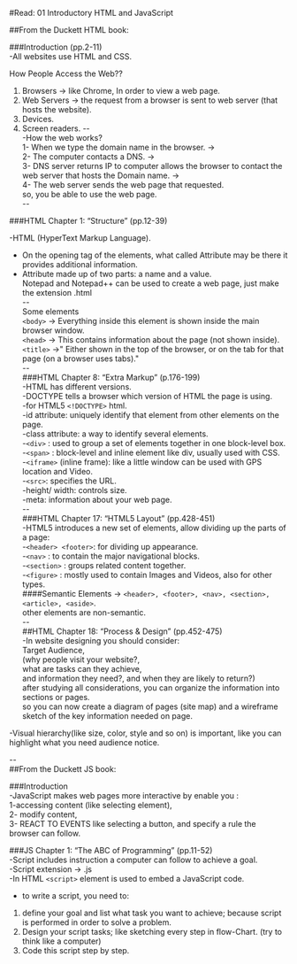 #Read: 01 Introductory HTML and JavaScript

##From the Duckett HTML book:  

###Introduction (pp.2-11)  
-All websites use HTML and CSS.  

How People Access the Web??
1. Browsers -> like Chrome, In order to view a web page.
2. Web Servers -> the request from a browser is sent to web server (that hosts the website).
3. Devices.
4. Screen readers.
--  
-How the web works?  
1- When we type the domain name in the browser. ->  
2- The computer contacts a DNS. ->  
3- DNS server returns IP to computer allows the browser to contact the web server that hosts the Domain name. ->  
4- The web server sends the web page that requested.  
so, you be able to use the web page.  
--  

###HTML Chapter 1: “Structure” (pp.12-39)

-HTML (HyperText Markup Language).  
- On the opening tag of the elements, what called Attribute may be there it provides additional information.  
- Attribute made up of two parts: a name and a value.  
Notepad and Notepad++ can be used to create a web page, just make the extension .html  
--  
Some elements  
`<body>` -> Everything inside this element is shown inside the main browser window.  
`<head>` -> This contains information about the page (not shown inside).  
`<title>` ->" Either shown in the top of the browser, or on the tab for that page (on a browser uses tabs)."  
--  
###HTML Chapter 8: “Extra Markup” (p.176-199)  
-HTML has different versions.  
-DOCTYPE tells a browser which version of HTML the page is using.  
-for HTML5 `<!DOCTYPE>` html.  
-id attribute: uniquely identify that element from other elements on the page.  
-class attribute: a way to identify several elements.  
-`<div>` : used to group a set of elements together in one block-level box.  
-`<span>` : block-level and inline element like div, usually used with CSS.  
-`<iframe>` (inline frame): like a little window can be used with GPS location and Video.  
-`<src>`: specifies the URL.  
-height/ width: controls size.  
-meta: information about your web page.  
--  
###HTML Chapter 17: “HTML5 Layout” (pp.428-451)  
-HTML5 introduces a new set of elements, allow dividing up the parts of a page:  
-`<header> <footer>`: for dividing up appearance.  
-`<nav>` : to contain the major navigational blocks.  
-`<section>` : groups related content together.  
-`<figure>` : mostly used to contain Images and Videos, also for other types.  
####Semantic Elements -> `<header>, <footer>, <nav>, <section>, <article>, <aside>`.  
other elements are non-semantic.  
--  
##HTML Chapter 18: “Process & Design” (pp.452-475)  
-In website designing you should consider:  
Target Audience,  
(why people visit your website?,  
what are tasks can they achieve,  
and information they need?, and when they are likely to return?)  
after studying all considerations, you can organize the information into sections or pages.  
so you can now create a diagram of pages (site map) and a wireframe sketch of the key information needed on page.  

-Visual hierarchy(like size, color, style and so on) is important, like you can highlight what you need audience notice.    
  
--    
##From the Duckett JS book:  

###Introduction  
-JavaScript makes web pages more interactive by enable you :  
 1-accessing content (like selecting element),  
 2- modify content,  
3- REACT TO EVENTS like selecting a button, and specify a rule the browser can follow.  
  
###JS Chapter 1: “The ABC of Programming” (pp.11-52)  
-Script includes instruction a computer can follow to achieve a goal.  
-Script extension -> .js  
-In HTML `<script>` element is used to embed a JavaScript code.  
- to write a script, you need to:  
1. define your goal and list what task you want to achieve; because script is performed in order to solve a problem.  
2. Design your script tasks; like sketching every step in flow-Chart. (try to think like a computer)  
3. Code this script step by step.  
